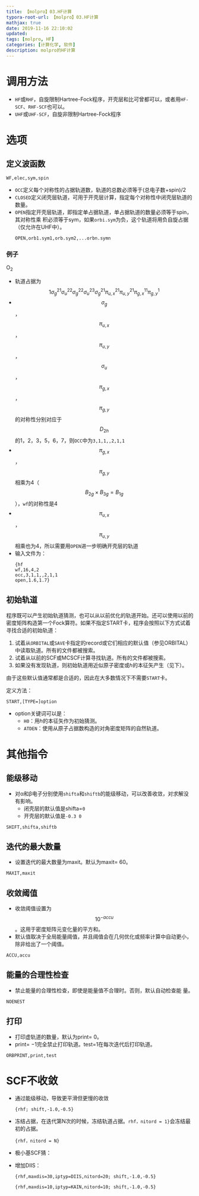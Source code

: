 ```yaml
---
title: 【molpro】03.HF计算
typora-root-url: 【molpro】03.HF计算
mathjax: true
date: 2019-11-16 22:10:02
updated: 
tags: [molpro, HF]
categories: [计算化学, 软件]
description: molpro的HF计算
---
```




# 调用方法

- `HF`或`RHF`，自旋限制Hartree-Fock程序，开壳层和比可曾都可以，或者用`HF-SCF`、`RHF-SCF`也可以。
- `UHF`或`UHF-SCF`，自旋非限制Hartree-Fock程序

# 选项

## 定义波函数

```
WF,elec,sym,spin
```
- `OCC`定义每个对称性的占据轨道数，轨道的总数必须等于(总电子数+spin)/2
- `CLOSED`定义闭壳层轨道，可用于开壳层计算，指定每个对称性中闭壳层轨道的数量。
- `OPEN`指定开壳层轨道，即指定单占据轨道，单占据轨道的数量必须等于spin，其对称性乘
  积必须等于sym，如果`orbi.sym`为负，这个轨道将用负自旋占据（仅允许在UHF中）。
  ```
  OPEN,orb1.sym1,orb.sym2,...orbn.symn
  ```

### 例子

O<sub>2</sub>
- 轨道占据为$$1\sigma_g^21\sigma_u^22\sigma_g^22\sigma_u^23\sigma_g^21\pi_{u,x}^21\pi_{u,y}^21\pi_{g,x}^11\pi_{g,y}^1$$
- $$\sigma_g$$，$$\pi_{u,x}$$，$$\pi_{u,y}$$，$$\sigma_u$$，$$\pi_{g,x}$$，$$\pi_{g,y}$$的对称性分别对应于$$D_{2h}$$的1，2，3，5，6，7，则`OCC`中为`3,1,1,,2,1,1`
- $$\pi_{g,x}$$，$$\pi_{g,y}$$相乘为4（$$B_{2g}\times B_{3g}=B_{1g}$$），`wf`的对称性是4
- $$\pi_{u,x}$$，$$\pi_{u,y}$$相乘也为4，所以需要用`OPEN`进一步明确开壳层的轨道
- 输入文件为：
  ```
  {hf
  wf,16,4,2
  occ,3,1,1,,2,1,1
  open,1.6,1.7} 
  ```

## 初始轨道

程序既可以产生初始轨道猜测，也可以从以前优化的轨道开始。还可以使用以前的密度矩阵构造第一个Fock算符。如果不指定START卡，程序会按照以下方式试着寻找合适的初始轨道：

1. 试着从`ORBITAL`或`SAVE`卡指定的record或它们相应的默认值（参见ORBITAL）中读取轨道。所有的文件都被搜索。
2. 试着从以前的SCF或MCSCF计算寻找轨道。所有的文件都被搜索。
3. 如果没有发现轨道，则初始轨道用近似原子密度或ℎ的本征矢产生（见下）。

由于这些默认值通常都是合适的，因此在大多数情况下不需要`START`卡。

定义方法：

```
START,[TYPE=]option
```

- option关键词可以是：
  - `H0`：用ℎ的本征矢作为初始猜测。
  - `ATDEN`：使用从原子占据数构造的对角密度矩阵的自然轨道。









# 其他指令

## 能级移动

- 对α和β电子分别使用`shifta`和`shiftb`的能级移动，可以改善收敛，对求解没有影响。
  - 闭壳层的默认值是shifta=`0`
  - 开壳层的默认值是`-0.3 0`

```
SHIFT,shifta,shiftb
```

## 迭代的最大数量

- 设置迭代的最大数量为maxit。默认为maxit= 60。

```
MAXIT,maxit
```

## 收敛阈值

- 收敛阈值设置为$$10^{-accu}$$。这用于密度矩阵元变化量的平方和。
- 默认值取决于全局能量阈值，并且阈值会在几何优化或频率计算中自动更小，除非给出了一个阈值。

```
ACCU,accu
```

## 能量的合理性检查

- 禁止能量的合理性检查，即使是能量值不合理时。否则，默认自动检查能
  量。

```
NOENEST
```

## 打印

- 打印虚轨道的数量，默认为print= 0。
- print= −1完全禁止打印轨道。test=1在每次迭代后打印轨道。

```
ORBPRINT,print,test
```



# SCF不收敛

- 通过能级移动，导致更平滑但更慢的收敛

  ```
  {rhf; shift,-1.0,-0.5}
  ```

- 冻结占据，在迭代第N次的时候，冻结轨道占据。`rhf，nitord = 1}`会冻结最初的占据。

  ```
  {rhf，nitord = N}
  ```

- 极小基SCF猜：

- 增加DIIS：

  ```
  {rhf,maxdis=30,iptyp=DIIS,nitord=20; shift,-1.0,-0.5}
  ```

  ```
  {rhf,maxdis=10,iptyp=KAIN,nitord=10; shift,-1.0,-0.5}
  ```

  